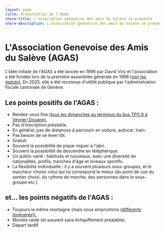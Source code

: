 ```yaml
---
layout: page
title: Présentation de l'AGAS
share-title: L'association genevoise des amis du Salève se présente
share-description: L'association genevoise des amis du Salève se présente
---
```

# L'Association Genevoise des Amis du Salève (AGAS)
L'idée initiale de l'AGAS a été lancée en 1996 par David Viry et l'association a été fondée lors de la première assemblée générale en 1998 [(voir les statuts).](/statuts/) En 2025, elle a été reconnue d'utilité publique par l'administration fiscale cantonale de Genève.

## Les points positifs de l'AGAS :

* Rendez-vous fixe [(tous les dimanches au terminus du bus TPG 8 à Veyrier-Douane).](/infos-pratiques/)
* Pas d'inscription préalable.
* En général, pas de distances à parcourir en voiture, autocar, train.
* Pas besoin de se lever tôt.
* Gratuit.
* Souvent la possibilité de pique-niquer à l'abri.
* Souvent la possibilité de descendre en téléphérique.
* Un public varié : habitués et nouveaux, avec une diversité de nationalités, profils, tranches d'âge et niveaux sportifs.
* La flexibilité individuelle : il y a souvent plusieurs sous-groupes, et le marcheur choisir celui qui lui correspond le mieux (du point de vue du sentier choisi, du rythme de marche, des personnes dans le sous-groupe etc.).

## et... les points négatifs de l'AGAS :

* Toujours la même montagne (mais nous empruntons [(différents itinéraires)).](/sentiers/)
* Montée raide (et souvent sans échauffement préalable).
* Départ tardif.
